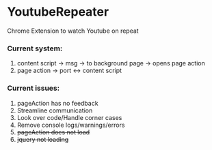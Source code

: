 #  YoutubeRepeater
Chrome Extension to watch Youtube on repeat

### Current system:
1. content script -> msg -> to background page -> opens page action
2. page action -> port <-> content script

### Current issues:
1. pageAction has no feedback
2. Streamline communication
3. Look over code/Handle corner cases
4. Remove console logs/warnings/errors
5. ~~pageAction does not load~~
6. ~~jquery not loading~~

